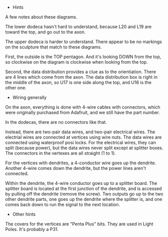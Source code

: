 - Hints

A few notes about these diagrams.

The lower dodeca hasn't hard to understand, because L20 and L19 are toward the top, and go out to the 
axon.

The upper dodeca is harder to understand. There appear to be no markings on the sculpture
that match to these diagrams.

First, the outside is the TOP pentagon. And it's looking DOWN from the top, so clockwise
on the diagram is clockwise when looking from the top.

Second, the data distribution provides a clue as to the orientiation. There are 4 lines which
come from the axon. The data distribution box is right in the middle of the axon, so U17 is
one side along the top, and U16 is the other one.

- Wiring generally

On the axon, everything is done with 4-wire cables with connectors, which were originally purchased
from Adafruit, and we still have the part number.

In the dodecas, there are no connectors like that.

Instead, there are two-pair data wires, and two-pair electrical wires. The electrial wires are connected
at vertices using wire nuts. The data wires are connected using waterproof posi locks. For the electrical
wires, they can split (because power), but the data wires never split except at splitter boxes. The connectors
in the vertexes are all straight (1 to 1).

For the vertices with dendrites, a 4-conductor wire goes up the dendrite. Another 4-wire comes down
the dendrite, but the power lines aren't connected.

Within the dendrite, the 4-wire conductor goes up to a splitter board. The splitter board is located
at the first junction of the dendrite, and is accessed by pulling off the dendrite (remove the screw).
Two outputs go up to the two other dendrite parts, one goes up the dendrite where the splitter is, and one
comes back down to run the signal to the next location.

- Other hints

The covers for the vertices are "Penta Plus" bits. They are used in Light Poles. It's probably a P31.

